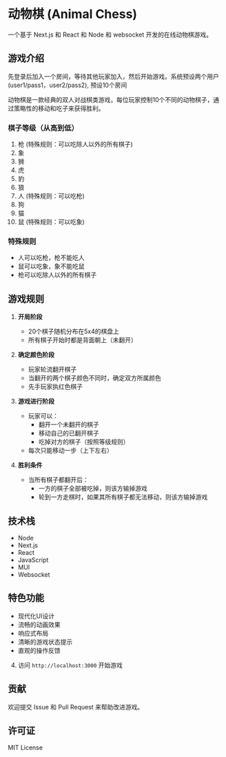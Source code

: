 # 动物棋 (Animal Chess)

一个基于 Next.js 和 React 和 Node 和 websocket 开发的在线动物棋游戏。

## 游戏介绍

先登录后加入一个房间，等待其他玩家加入，然后开始游戏。系统预设两个用户(user1/pass1，user2/pass2), 预设10个房间

动物棋是一款经典的双人对战棋类游戏，每位玩家控制10个不同的动物棋子，通过策略性的移动和吃子来获得胜利。

### 棋子等级（从高到低）

1. 枪 (特殊规则：可以吃除人以外的所有棋子)
2. 象
3. 狮
4. 虎
5. 豹
6. 狼
7. 人 (特殊规则：可以吃枪)
8. 狗
9. 猫
10. 鼠 (特殊规则：可以吃象)

### 特殊规则

- 人可以吃枪，枪不能吃人
- 鼠可以吃象，象不能吃鼠
- 枪可以吃除人以外的所有棋子

## 游戏规则

1. **开局阶段**
   - 20个棋子随机分布在5x4的棋盘上
   - 所有棋子开始时都是背面朝上（未翻开）

2. **确定颜色阶段**
   - 玩家轮流翻开棋子
   - 当翻开的两个棋子颜色不同时，确定双方所属颜色
   - 先手玩家执红色棋子

3. **游戏进行阶段**
   - 玩家可以：
     * 翻开一个未翻开的棋子
     * 移动自己的已翻开棋子
     * 吃掉对方的棋子（按照等级规则）
   - 每次只能移动一步（上下左右）

4. **胜利条件**
   - 当所有棋子都翻开后：
     * 一方的棋子全部被吃掉，则该方输掉游戏
     * 轮到一方走棋时，如果其所有棋子都无法移动，则该方输掉游戏

## 技术栈

- Node
- Next.js
- React
- JavaScript
- MUI
- Websocket

## 特色功能

- 现代化UI设计
- 流畅的动画效果
- 响应式布局
- 清晰的游戏状态提示
- 直观的操作反馈


4. 访问 `http://localhost:3000` 开始游戏

## 贡献

欢迎提交 Issue 和 Pull Request 来帮助改进游戏。

## 许可证

MIT License